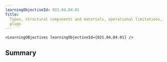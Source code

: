 ```yaml
---
learningObjectiveId: 021.04.04.01
Title:
  Types, structural components and materials, operational limitations, thermal
  plugs
---
```


```tsx eval
<LearningOBjectives learningObjectiveId={021.04.04.01} />
```

## Summary
